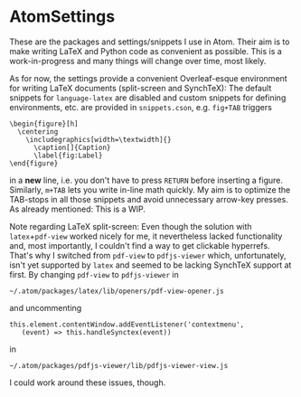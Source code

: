 # AtomSettings

These are the packages and settings/snippets I use in Atom. Their aim is to make writing LaTeX and Python code as convenient as possible.
This is a work-in-progress and many things will change over time, most likely.

As for now, the settings provide a convenient Overleaf-esque environment for writing LaTeX documents (split-screen and SynchTeX):
The default snippets for `language-latex` are disabled and custom snippets for defining environments, etc. are provided in `snippets.cson`, e.g. `fig+TAB` triggers
```
\begin{figure}[h]
  \centering
    \includegraphics[width=\textwidth]{}
      \caption[]{Caption}
      \label{fig:Label}
\end{figure}
```
in a **new** line, i.e. you don't have to press `RETURN` before inserting a figure. Similarly, `m+TAB` lets you write in-line math quickly.
My aim is to optimize the TAB-stops in all those snippets and avoid unnecessary arrow-key presses. As already mentioned: This is a WIP.


Note regarding LaTeX split-screen: Even though the solution with `latex`+`pdf-view` worked nicely for me, it nevertheless lacked functionality and, most importantly, I couldn't find a way to get clickable hyperrefs. That's why I switched from `pdf-view` to `pdfjs-viewer` which, unfortunately, isn't yet supported by `latex` and seemed to be lacking SynchTeX support at first.
By changing `pdf-view` to `pdfjs-viewer` in
```
~/.atom/packages/latex/lib/openers/pdf-view-opener.js
```
and uncommenting
```
this.element.contentWindow.addEventListener('contextmenu',
   (event) => this.handleSynctex(event))
```
in
```
~/.atom/packages/pdfjs-viewer/lib/pdfjs-viewer-view.js
```
I could work around these issues, though.
